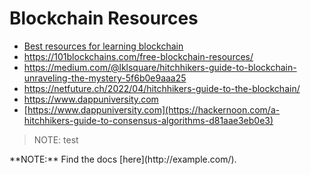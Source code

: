 
# Blockchain Resources

* [Best resources for learning blockchain](https://medium.com/coinmonks/best-resources-to-learn-blockchain-development-in-2023-cdd03bab58db)
* https://101blockchains.com/free-blockchain-resources/
* https://medium.com/@lklsquare/hitchhikers-guide-to-blockchain-unraveling-the-mystery-5f6b0e9aaa25
* https://netfuture.ch/2022/04/hitchhikers-guide-to-the-blockchain/
* https://www.dappuniversity.com
* [https://www.dappuniversity.com](https://hackernoon.com/a-hitchhikers-guide-to-consensus-algorithms-d81aae3eb0e3)



> NOTE: test

<div class="warning">
**NOTE:**
Find the docs [here](http://example.com/).
</div>
